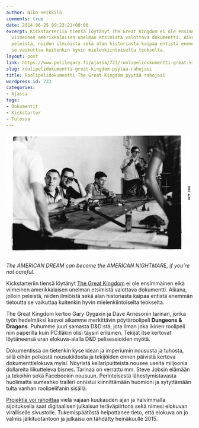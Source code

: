 ```yaml
---
author: Niko Heikkilä
comments: true
date: 2014-06-25 09:23:21+00:00
excerpt: Kickstarteriin tiensä löytänyt The Great Kingdom ei ole ensimmäinen eikä
  viimeinen amerikkalaisen unelman etsimistä valottava dokumentti. Aikana, jolloin
  peleistä, niiden ilmiöistä sekä alan historiasta kaipaa entistä enemmän tietoutta
  se vaikuttaa kuitenkin hyvin mielenkiintoiselta teokselta.
layout: post
link: https://www.pelilegacy.fi/ajassa/723/roolipelidokumentti-great-kingdom-pyytaa-rahojasi
slug: roolipelidokumentti-great-kingdom-pyytaa-rahojasi
title: Roolipelidokumentti The Great Kingdom pyytää rahojasi
wordpress_id: 723
categories:
- Ajassa
tags:
- Dokumentit
- Kickstarter
- Tulossa
---
```


[![The Great Kingdom](/uploads/2014/06/the_great_kingdom.jpg)](/uploads/2014/06/the_great_kingdom.jpg)

_The AMERICAN DREAM can become the AMERICAN NIGHTMARE, if you’re not careful._

Kickstarteriin tiensä löytänyt [The Great Kingdom](http://www.thegreatkingdom.com/) ei ole ensimmäinen eikä viimeinen amerikkalaisen unelman etsimistä valottava dokumentti. Aikana, jolloin peleistä, niiden ilmiöistä sekä alan historiasta kaipaa entistä enemmän tietoutta se vaikuttaa kuitenkin hyvin mielenkiintoiselta teokselta.

The Great Kingdom kertoo Gary Gygaxin ja Dave Arnesonin tarinan, jonka työn hedelmäksi kasvoi aikamme merkittävin pöytäroolipeli **Dungeons & Dragons**. Puhumme juuri samasta D&D:stä, jota ilman joka ikinen roolipeli niin paperilla kuin PC:lläkin olisi täysin erilainen. Tekijät itse kertovat löytäneensä uran elokuva-alalla D&D pelisessioiden myötä.

Dokumentissa on tietenkin kyse idean ja imperiumin noususta ja tuhosta, sillä eihän pelkästä nousukiidosta ja tekijöiden onnen päivistä kertova dokumenttielokuva myisi. Nöyristä kellaripuitteista nousee useita miljoonia dollareita liikutteleva bisnes. Tarinaa on verrattu mm. Steve Jobsin elämään ja tekoihin sekä Facebookin nousuun. Perinteisestä lähestymistavasta huolimatta sumeahko traileri onnistui kiinnittämään huomioni ja sytyttämään tulta vanhan roolipelifanin sisällä.

[Projektia voi rahoittaa](https://www.kickstarter.com/projects/720223857/the-great-kingdom) vielä vajaan kuukauden ajan ja halvimmalla sijoituksella saat digitaalisen julkaisun teräväpiirtona sekä nimesi elokuvan viralliselle sivustolle. Tukemispäätöstä helpottanee tieto, että elokuva on jo valmis jälkituotantoon ja julkaisu on tähdätty heinäkuulle 2015.


